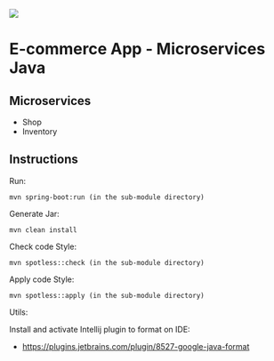 ![](https://github.com/teixeira-fernando/EcommerceApp/workflows/JavaCIMaven/badge.svg)

# E-commerce App - Microservices Java

## Microservices
* Shop
* Inventory

## Instructions

Run: 

```
mvn spring-boot:run (in the sub-module directory)
```

Generate Jar: 

``` 
mvn clean install 
```

Check code Style:
``` 
mvn spotless::check (in the sub-module directory)
```

Apply code Style:
``` 
mvn spotless::apply (in the sub-module directory)
```

Utils: 

Install and activate Intellij plugin to format on IDE:
* https://plugins.jetbrains.com/plugin/8527-google-java-format